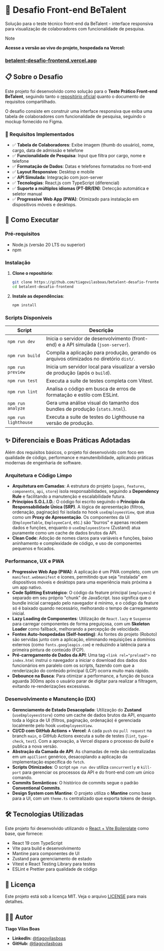 # 🎯 Desafio Front-end BeTalent

Solução para o teste técnico front-end da BeTalent - interface responsiva para visualização de colaboradores com funcionalidade de pesquisa.

> [!NOTE]
> **Acesse a versão ao vivo do projeto, hospedada na Vercel:**
> ### [betalent-desafio-frontend.vercel.app](https://betalent-desafio-frontend.vercel.app/)

## 📋 Sobre o Desafio

Este projeto foi desenvolvido como solução para o **Teste Prático Front-end BeTalent**, seguindo tanto o [repositório oficial](https://github.com/BeMobile/teste-pratico-frontend) quanto o documento de requisitos compartilhado.

O desafio consiste em construir uma interface responsiva que exiba uma tabela de colaboradores com funcionalidade de pesquisa, seguindo o mockup fornecido no Figma.

### 🎯 Requisitos Implementados

- ✅ **Tabela de Colaboradores**: Exibe imagem (thumb do usuário), nome, cargo, data de admissão e telefone
- ✅ **Funcionalidade de Pesquisa**: Input que filtra por cargo, nome e telefone
- ✅ **Formatação de Dados**: Datas e telefones formatados no front-end
- ✅ **Layout Responsivo**: Desktop e mobile
- ✅ **API Simulada**: Integração com json-server
- ✅ **Tecnologias**: React.js com TypeScript (diferencial)
- ✅ **Suporte a múltiplos idiomas (PT-BR/EN)**: Detecção automática e seletor manual
- ✅ **Progressive Web App (PWA)**: Otimizado para instalação em dispositivos móveis e desktops.

## 🚀 Como Executar

### Pré-requisitos

- Node.js (versão 20 LTS ou superior)
- npm

### Instalação

1. **Clone o repositório**:

   ```bash
   git clone https://github.com/tiagovilasboas/betalent-desafio-frontend.git
   cd betalent-desafio-frontend
   ```

2. **Instale as dependências**:

   ```bash
   npm install
   ```

### Scripts Disponíveis

| Script         | Descrição                                                                               |
| -------------- | --------------------------------------------------------------------------------------- |
| `npm run dev`  | Inicia o servidor de desenvolvimento (front-end) e a API simulada (`json-server`).      |
| `npm run build`| Compila a aplicação para produção, gerando os arquivos otimizados no diretório `dist/`. |
| `npm run preview`| Inicia um servidor local para visualizar a versão de produção (após o `build`).         |
| `npm run test` | Executa a suíte de testes completa com Vitest.                                          |
| `npm run lint` | Analisa o código em busca de erros de formatação e estilo com ESLint.                   |
| `npm run analyze`| Gera uma análise visual do tamanho dos bundles de produção (`stats.html`).              |
| `npm run lighthouse`| Executa a suíte de testes do Lighthouse na versão de produção.                        |

## ✨ Diferenciais e Boas Práticas Adotadas

Além dos requisitos básicos, o projeto foi desenvolvido com foco em qualidade de código, performance e manutenibilidade, aplicando práticas modernas de engenharia de software.

### Arquitetura e Código Limpo

- **Arquitetura em Camadas**: A estrutura do projeto (`pages`, `features`, `components`, `api`, `store`) isola responsabilidades, seguindo a **Dependency Rule** e facilitando a manutenção e escalabilidade futura.
- **Princípios S.O.L.I.D.**: O código foi escrito seguindo o **Princípio da Responsabilidade Única (SRP)**. A lógica de apresentação (filtros, ordenação, paginação) foi isolada no hook `useEmployeesView`, que atua como um **Proxy de Apresentação**. Os componentes da UI (`EmployeeTable`, `EmployeeCard`, etc.) são "burros" e apenas recebem dados e funções, enquanto o `useEmployeesStore` (Zustand) atua puramente como um cache de dados brutos da API.
- **Clean Code**: Adoção de nomes claros para variáveis e funções, baixo aninhamento e complexidade de código, e uso de componentes pequenos e focados.

### Performance, UX e PWA

- **Progressive Web App (PWA)**: A aplicação é um PWA completo, com um `manifest.webmanifest` e ícones, permitindo que seja "instalada" em dispositivos móveis e desktops para uma experiência mais próxima a um app nativo.
- **Code Splitting Estratégico**: O código da feature principal (`employees`) é separado em seu próprio "chunk" de JavaScript. Isso significa que o bundle inicial carregado pelo navegador é mínimo, e o código da feature só é baixado quando necessário, melhorando o tempo de carregamento inicial.
- **Lazy Loading de Componentes**: Utilização de `React.lazy` e `Suspense` para carregar componentes de forma preguiçosa, com um **Skeleton Loader** como fallback, melhorando a percepção de velocidade.
- **Fontes Auto-hospedadas (Self-hosting)**: As fontes do projeto (Roboto) são servidas junto com a aplicação, eliminando requisições a domínios externos (como `fonts.googleapis.com`) e reduzindo a latência para a primeira pintura de conteúdo (FCP).
- **Pré-carregamento de Dados da API**: Uma tag `<link rel="preload">` no `index.html` instrui o navegador a iniciar o download dos dados dos funcionários em paralelo com os scripts, fazendo com que a renderização do conteúdo principal (LCP) ocorra muito mais rápido.
- **Debounce na Busca**: Para otimizar a performance, a função de busca aguarda 300ms após o usuário parar de digitar para realizar a filtragem, evitando re-renderizações excessivas.

### Desenvolvimento e Manutenção (DX)

- **Gerenciamento de Estado Desacoplado**: Utilização do **Zustand** (`useEmployeesStore`) como um cache de dados brutos da API, enquanto toda a lógica de UI (filtros, paginação, ordenação) é gerenciada localmente pelo hook `useEmployeesView`.
- **CI/CD com GitHub Actions + Vercel**: A cada `push` ou `pull request` na branch `main`, o GitHub Actions executa a suíte de testes (`lint`, `type-check`, `test`). Com a aprovação, a Vercel dispara o processo de _build_ e publica a nova versão.
- **Abstração da Camada de API**: As chamadas de rede são centralizadas em um `apiClient` genérico, desacoplando a aplicação da implementação específica do `fetch`.
- **Scripts Otimizados**: O script `npm run dev` utiliza `concurrently` e `kill-port` para gerenciar os processos da API e do front-end com um único comando.
- **Commits Semânticos**: O histórico de commits segue o padrão **Conventional Commits**.
- **Design System com Mantine**: O projeto utiliza o **Mantine** como base para a UI, com um `theme.ts` centralizado que exporta tokens de design.

## 🛠️ Tecnologias Utilizadas

Este projeto foi desenvolvido utilizando o [React + Vite Boilerplate](https://github.com/tiagovilasboas/react-vite-boilerplate) como base, que fornece:

- React 19 com TypeScript
- Vite para build e desenvolvimento
- Mantine para componentes de UI
- Zustand para gerenciamento de estado
- Vitest e React Testing Library para testes
- ESLint e Prettier para qualidade de código

## 📄 Licença

Este projeto está sob a licença MIT. Veja o arquivo [LICENSE](LICENSE) para mais detalhes.

## 👨‍💻 Autor

**Tiago Vilas Boas**

- **LinkedIn:** [@tiagovilasboas](https://www.linkedin.com/in/tiagovilasboas/)
- **GitHub:** [@tiagovilasboas](https://github.com/tiagovilasboas)
